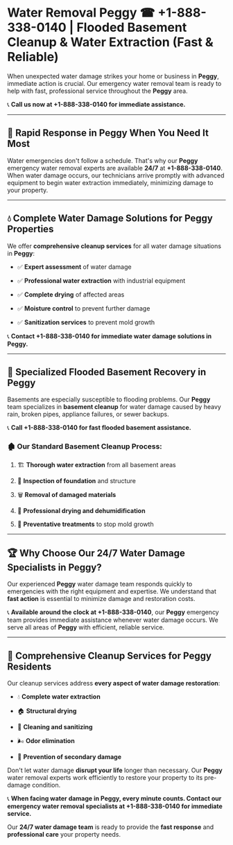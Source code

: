 # Water Removal Peggy ☎ +1-888-338-0140 | Flooded Basement Cleanup & Water Extraction (Fast & Reliable)

When unexpected water damage strikes your home or business in **Peggy**, immediate action is crucial. Our emergency water removal team is ready to help with fast, professional service throughout the **Peggy** area. 

📞 **Call us now at +1-888-338-0140 for immediate assistance.**
---
## 🚀 Rapid Response in Peggy When You Need It Most
Water emergencies don't follow a schedule. That's why our **Peggy** emergency water removal experts are available **24/7** at **+1-888-338-0140**. When water damage occurs, our technicians arrive promptly with advanced equipment to begin water extraction immediately, minimizing damage to your property.
---
## 💧 Complete Water Damage Solutions for Peggy Properties
We offer **comprehensive cleanup services** for all water damage situations in **Peggy**:
- ✅ **Expert assessment** of water damage  
- ✅ **Professional water extraction** with industrial equipment  
- ✅ **Complete drying** of affected areas  
- ✅ **Moisture control** to prevent further damage  
- ✅ **Sanitization services** to prevent mold growth  
📞 **Contact +1-888-338-0140 for immediate water damage solutions in Peggy.**
---
## 🌊 Specialized Flooded Basement Recovery in Peggy
Basements are especially susceptible to flooding problems. Our **Peggy** team specializes in **basement cleanup** for water damage caused by heavy rain, broken pipes, appliance failures, or sewer backups. 
📞 **Call +1-888-338-0140 for fast flooded basement assistance.**
### 🏚️ Our Standard Basement Cleanup Process:
1. 🏗️ **Thorough water extraction** from all basement areas  
2. 🔎 **Inspection of foundation** and structure  
3. 🗑️ **Removal of damaged materials**  
4. 💨 **Professional drying and dehumidification**  
5. 🚫 **Preventative treatments** to stop mold growth  
---
## 🏆 Why Choose Our 24/7 Water Damage Specialists in Peggy?
Our experienced **Peggy** water damage team responds quickly to emergencies with the right equipment and expertise. We understand that **fast action** is essential to minimize damage and restoration costs.
📞 **Available around the clock at +1-888-338-0140**, our **Peggy** emergency team provides immediate assistance whenever water damage occurs. We serve all areas of **Peggy** with efficient, reliable service.
---
## 🧹 Comprehensive Cleanup Services for Peggy Residents
Our cleanup services address **every aspect of water damage restoration**:
- 💧 **Complete water extraction**  
- 🏠 **Structural drying**  
- 🧼 **Cleaning and sanitizing**  
- 🌬️ **Odor elimination**  
- 🚫 **Prevention of secondary damage**  
Don't let water damage **disrupt your life** longer than necessary. Our **Peggy** water removal experts work efficiently to restore your property to its pre-damage condition.
📞 **When facing water damage in Peggy, every minute counts. Contact our emergency water removal specialists at +1-888-338-0140 for immediate service.**
Our **24/7 water damage team** is ready to provide the **fast response** and **professional care** your property needs.
